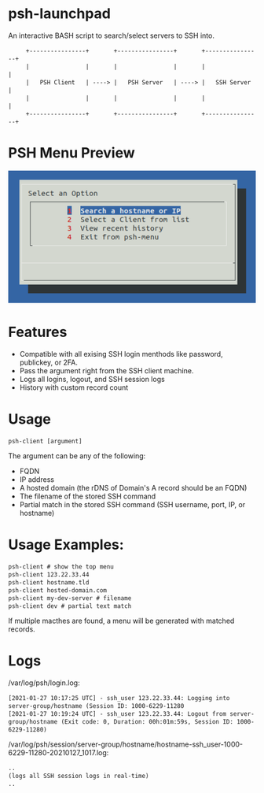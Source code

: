 # psh-launchpad
An interactive BASH script to search/select servers to SSH into.

```
     +----------------+       +----------------+       +----------------+
     |                |       |                |       |                |
     |   PSH Client   | ----> |   PSH Server   | ----> |   SSH Server   |
     |                |       |                |       |                |
     +----------------+       +----------------+       +----------------+
```

# PSH Menu Preview
![PSH Menu Preview](https://raw.githubusercontent.com/seffparker/psh-launchpad/master/psh-menu-screen-1.png "PSH Menu Preview")

# Features
- Compatible with all exising SSH login menthods like password, publickey, or 2FA.
- Pass the argument right from the SSH client machine.
- Logs all logins, logout, and SSH session logs
- History with custom record count

# Usage
```
psh-client [argument]
```
The argument can be any of the following:
 - FQDN
 - IP address
 - A hosted domain (the rDNS of Domain's A record should be an FQDN)
 - The filename of the stored SSH command
 - Partial match in the stored SSH command (SSH username, port, IP, or hostname)

# Usage Examples:
```
psh-client # show the top menu
psh-client 123.22.33.44
psh-client hostname.tld
psh-client hosted-domain.com
psh-client my-dev-server # filename
psh-client dev # partial text match
```
If multiple macthes are found, a menu will be generated with matched records.

# Logs
/var/log/psh/login.log:
```
[2021-01-27 10:17:25 UTC] - ssh_user 123.22.33.44: Logging into server-group/hostname (Session ID: 1000-6229-11280
[2021-01-27 10:19:24 UTC] - ssh_user 123.22.33.44: Logout from server-group/hostname (Exit code: 0, Duration: 00h:01m:59s, Session ID: 1000-6229-11280)
```
/var/log/psh/session/server-group/hostname/hostname-ssh_user-1000-6229-11280-20210127_1017.log:
```
..
(logs all SSH session logs in real-time)
..
```
